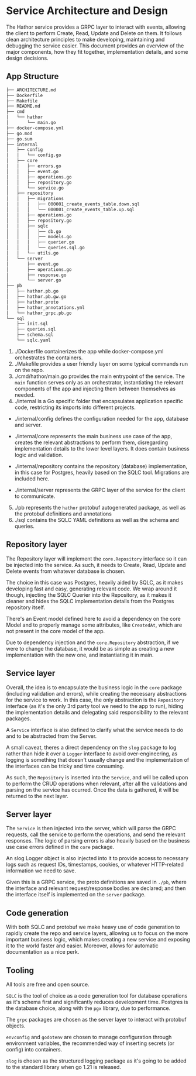 # Service Architecture and Design
The Hathor service provides a GRPC layer to interact with events, allowing the client to perform Create, Read, Update and Delete on them. It follows clean architecture principles to make developing, maintaining and debugging the service easier. This document provides an overview of the major components, how they fit together, implementation details, and some design decisions.

## App Structure
```bash
├── ARCHITECTURE.md
├── Dockerfile
├── Makefile
├── README.md
├── cmd
│   └── hathor
│       └── main.go
├── docker-compose.yml
├── go.mod
├── go.sum
├── internal
│   ├── config
│   │   └── config.go
│   ├── core
│   │   ├── errors.go
│   │   ├── event.go
│   │   ├── operations.go
│   │   ├── repository.go
│   │   └── service.go
│   ├── repository
│   │   ├── migrations
│   │   │   ├── 000001_create_events_table.down.sql
│   │   │   └── 000001_create_events_table.up.sql
│   │   ├── operations.go
│   │   ├── repository.go
│   │   ├── sqlc
│   │   │   ├── db.go
│   │   │   ├── models.go
│   │   │   ├── querier.go
│   │   │   └── queries.sql.go
│   │   └── utils.go
│   └── server
│       ├── event.go
│       ├── operations.go
│       ├── response.go
│       └── server.go
├── pb
│   ├── hathor.pb.go
│   ├── hathor.pb.gw.go
│   ├── hathor.proto
│   ├── hathor_annotations.yml
│   └── hathor_grpc.pb.go
└── sql
    ├── init.sql
    ├── queries.sql
    ├── schema.sql
    └── sqlc.yaml
```

1. ./Dockerfile containerizes the app while docker-compose.yml orchestrates the containers.
2. ./Makefile provides a user friendly layer on some typical commands run on the repo.
3. ./cmd/hathor/main.go provides the main entrypoint of the service. The `main` function serves only as an orchestrator, instantiating the relevant components of the app and injecting them between themselves as needed.
4. ./internal is a Go specific folder that encapsulates application specific code, restricting its imports into different projects.

  * ./internal/config defines the configuration needed for the app, database and server.

  * ./internal/core represents the main business use case of the app, creates the relevant abstractions to perform them, disregarding implementation details to the lower level layers. It does contain business logic and validation.

  * ./internal/repository contains the repository (database) implementation, in this case for Postgres, heavily based on the SQLC tool. Migrations are included here.

  * ./internal/server represents the GRPC layer of the service for the client to communicate.

5. ./pb represents the `hathor` protobuf autogenerated package, as well as the protobuf definitions and annotations
6. ./sql contains the SQLC YAML definitions as well as the schema and queries.

## Repository layer
The Repository layer will implement the `core.Repository` interface so it can be injected into the service. As such, it needs to Create, Read, Update and Delete events from whatever database is chosen.

The choice in this case was Postgres, heavily aided by SQLC, as it makes developing fast and easy, generating relevant code. We wrap around it though, injecting the SQLC Querier into the Repository, as it makes it cleaner and hides the SQLC implementation details from the Postgres repository itself.

There's an Event model defined here to avoid a dependency on the core Model and to properly manage some attributes, like `CreatedAt`, which are not present in the core model of the app.

Due to dependency injection and the `core.Repository` abstraction, if we were to change the database, it would be as simple as creating a new implementation with the new one, and instantiating it in main.

## Service layer
Overall, the idea is to encapsulate the business logic in the `core` package (including validation and errors), while creating the necessary abstractions for the service to work. In this case, the only abstraction is the `Repository` interface (as it's the only 3rd party tool we need to the app to run), hiding the implementation details and delegating said responsibility to the relevant packages.

A `Service` interface is also defined to clarify what the service needs to do and to be abstracted from the Server.

A small caveat, theres a direct dependency on the `slog` package to log rather than hide it over a `Logger` interface to avoid over-engineering, as logging is something that doesn't usually change and the implementation of the interfaces can be tricky and time consuming.

As such, the `Repository` is inserted into the `Service`, and will be called upon to perform the CRUD operations when relevant, after all the validations and parsing on the service has ocurred. Once the data is gathered, it will be returned to the next layer.

## Server layer
The `Service` is then injected into the server, which will parse the GRPC requests, call the service to perform the operations, and send the relevant responses. The logic of parsing errors is also heavily based on the business use case errors defined in the `core` package.

An slog Logger object is also injected into it to provide access to necessary logs such as request IDs, timestamps, cookies, or whatever HTTP-related information we need to save.

Given this is a GRPC service, the proto definitions are saved in `./pb`, where the interface and relevant request/response bodies are declared; and then the interface itself is implemented on the `server` package.

## Code generation
With both SQLC and protobuf we make heavy use of code generation to rapidly create the repo and service layers, allowing us to focus on the more important business logic, which makes creating a new service and exposing it to the world faster and easier. Moreover, allows for automatic documentation as a nice perk.

## Tooling
All tools are free and open source.

`SQLC` is the tool of choice as a code generation tool for database operations as it's schema first and significantly reduces development time. Postgres is the database choice, along with the `pgx` library, due to performance.

The `grpc` packages are chosen as the server layer to interact with protobuf objects.

`envconfig` and `godotenv` are chosen to manage configuration through environment variables, the recommended way of inserting secrets (or config) into containers.

`slog` is chosen as the structured logging package as it's going to be added to the standard library when go 1.21 is released.
